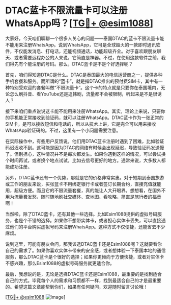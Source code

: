 # DTAC蓝卡不限流量卡可以注册WhatsApp吗？[[TG💪+ @esim1088](https://t.me/s/esim1088)]

大家好，今天咱们聊聊一个很多人关心的问题——泰国DTAC的蓝卡不限流量卡能不能用来注册WhatsApp。说到WhatsApp，它可是全球超火的一款即时通讯软件，不仅能发消息、打电话，还能视频通话，功能超级齐全。对于喜欢跟朋友聊天、或者需要远程办公的人来说，它简直是神器。不过，在使用这款软件之前，我们得先有个能注册的号码。那么，DTAC蓝卡是不是个好选择呢？

首先，咱们得知道DTAC是什么。DTAC是泰国最大的电信运营商之一，提供各种手机套餐和服务。而所谓的“蓝卡”，就是指DTAC推出的预付费SIM卡，其中有一种特别受欢迎的套餐叫做“不限流量卡”。这个卡的特点就是只要你在泰国境内，无论怎么刷抖音、看YouTube还是追韩剧，流量都不会被限制，听起来是不是很诱人？

接下来咱们重点说说这卡能不能用来注册WhatsApp。其实，理论上来说，只要你的手机能正常接收到验证码，就可以注册WhatsApp。DTAC蓝卡作为一张正常的SIM卡，是可以接收短信和电话的，所以从技术上讲，它是完全可以用来接收WhatsApp验证码的。不过，这里有一个小问题需要注意。

在实际操作中，有些用户反馈说，他们用DTAC蓝卡注册时遇到了困难，比如验证码迟迟收不到。这可能是因为DTAC的网络有时候会出现延迟，导致验证码发送慢了。但别担心，这种情况并不是每次都发生。如果你遇到这样的情况，可以尝试换个时间再试，或者换个地点试试，比如去信号更好的地方。通常来说，大多数人都能成功注册。

另外，DTAC蓝卡还有一个优势，那就是它的价格非常实惠。对于短期到泰国旅游或工作的朋友来说，买张蓝卡不用绑定银行卡或者签订长期合约，直接充值就能用，超级方便。而且它的不限流量套餐，真的能让人大开眼界。想想看，在国外不用为流量费发愁，随时随地刷社交媒体、查地图、看攻略，简直是旅行者的福音啊！

当然啦，除了DTAC蓝卡，还有其他一些选择。比如Esim1088提供的虚拟号码服务，也是个不错的选择。如果你不想带实体卡，或者担心实体卡丢失，可以直接通过他们的平台购买虚拟号码来注册WhatsApp。这种方式不仅便捷，还能省去不少麻烦。

说到这里，可能有朋友会问，那我该选DTAC蓝卡还是Esim1088呢？这就要看你自己的需求了。如果你喜欢实体卡带来的安全感，或者想体验一下泰国本地的通信服务，那么DTAC蓝卡是个很好的选择；如果你更倾向于方便快捷，或者对实体卡不感兴趣，那么Esim1088的虚拟号码服务就更适合你。

最后，我想说的是，无论是选择DTAC蓝卡还是Esim1088，最重要的是找到适合自己的方式。毕竟每个人的需求和习惯都不一样，找到最适合自己的才是最重要的。希望这篇文章能帮到你们，如果有任何疑问，欢迎随时留言讨论哦！

[[TG💪+ @esim1088](https://t.me/s/esim1088) ![Image](https://i.postimg.cc/4NQfJmqS/Snipaste-2025-05-13-00-14-12.png)]